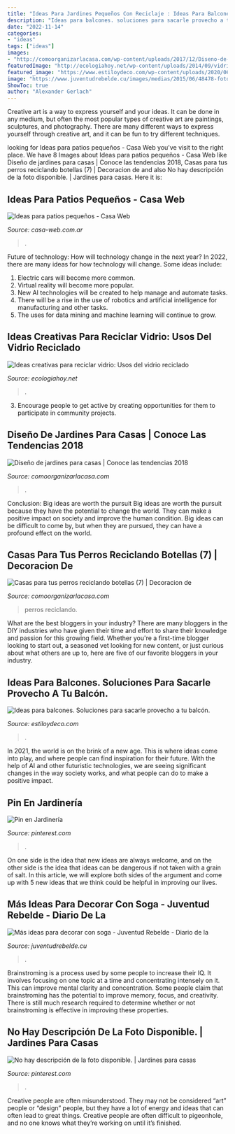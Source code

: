 ```yaml
---
title: "Ideas Para Jardines Pequeños Con Reciclaje : Ideas Para Balcones. Soluciones Para Sacarle Provecho A Tu Balcón."
description: "Ideas para balcones. soluciones para sacarle provecho a tu balcón."
date: "2022-11-14"
categories:
- "ideas"
tags: ["ideas"]
images:
- "http://comoorganizarlacasa.com/wp-content/uploads/2017/12/Diseno-de-jardines-pequeños-5.jpg"
featuredImage: "http://ecologiahoy.net/wp-content/uploads/2014/09/vidrioincreibles-ideas-creativas-para-reciclar-botellas-de-vidrio-17.jpg"
featured_image: "https://www.estiloydeco.com/wp-content/uploads/2020/06/ideas-para-balcones-5.jpg"
image: "https://www.juventudrebelde.cu/images/medias/2015/06/48478-fotografia-g.jpg"
ShowToc: true
author: "Alexander Gerlach"
---
```



Creative art is a way to express yourself and your ideas. It can be done in any medium, but often the most popular types of creative art are paintings, sculptures, and photography. There are many different ways to express yourself through creative art, and it can be fun to try different techniques.

	

		
looking for Ideas para patios pequeños - Casa Web you've visit to the right place. We have 8 Images about Ideas para patios pequeños - Casa Web like Diseño de jardines para casas | Conoce las tendencias 2018, Casas para tus perros reciclando botellas (7) | Decoracion de and also No hay descripción de la foto disponible. | Jardines para casas. Here it is:
		
    
## Ideas Para Patios Pequeños - Casa Web

<img loading=lazy src="https://casa-web.com.ar/wp-content/uploads/2020/05/Patio-pequeño-moderno-minimalista-sin-cesped-494x600.jpg" onerror="this.onerror=null;this.src='https://tse1.mm.bing.net/th?id=OIP.KsV51v_HaH1-xA-0EJ7bRAHaI_&amp;pid=15.1';" alt="Ideas para patios pequeños - Casa Web">

_Source: casa-web.com.ar_

>. 

	

Future of technology: How will technology change in the next year?
In 2022, there are many ideas for how technology will change. Some ideas include:
1. Electric cars will become more common.
2. Virtual reality will become more popular. 
3. New AI technologies will be created to help manage and automate tasks. 
4. There will be a rise in the use of robotics and artificial intelligence for manufacturing and other tasks. 
5. The uses for data mining and machine learning will continue to grow.

    
## Ideas Creativas Para Reciclar Vidrio: Usos Del Vidrio Reciclado

<img loading=lazy src="http://ecologiahoy.net/wp-content/uploads/2014/09/vidrioincreibles-ideas-creativas-para-reciclar-botellas-de-vidrio-17.jpg" onerror="this.onerror=null;this.src='https://tse1.mm.bing.net/th?id=OIP.xhefbkt9Ow-h6ga068HWqwHaLI&amp;pid=15.1';" alt="Ideas creativas para reciclar vidrio: Usos del vidrio reciclado">

_Source: ecologiahoy.net_

>. 

	

3. Encourage people to get active by creating opportunities for them to participate in community projects. 

    
## Diseño De Jardines Para Casas | Conoce Las Tendencias 2018

<img loading=lazy src="http://comoorganizarlacasa.com/wp-content/uploads/2017/12/Diseno-de-jardines-pequeños-5.jpg" onerror="this.onerror=null;this.src='https://tse4.mm.bing.net/th?id=OIP.M_MAvJXzEc8ZFONSI_5i-gHaJ4&amp;pid=15.1';" alt="Diseño de jardines para casas | Conoce las tendencias 2018">

_Source: comoorganizarlacasa.com_

>. 

	

Conclusion: Big ideas are worth the pursuit
Big ideas are worth the pursuit because they have the potential to change the world. They can make a positive impact on society and improve the human condition. Big ideas can be difficult to come by, but when they are pursued, they can have a profound effect on the world.

    
## Casas Para Tus Perros Reciclando Botellas (7) | Decoracion De

<img loading=lazy src="http://comoorganizarlacasa.com/wp-content/uploads/2016/06/Casas-para-tus-perros-reciclando-botellas-7.jpg" onerror="this.onerror=null;this.src='https://tse4.mm.bing.net/th?id=OIP.zkM6V-B3H6YpUQu9rBaJBwHaJ4&amp;pid=15.1';" alt="Casas para tus perros reciclando botellas (7) | Decoracion de">

_Source: comoorganizarlacasa.com_

>perros reciclando. 

	

What are the best bloggers in your industry?
There are many bloggers in the DIY industries who have given their time and effort to share their knowledge and passion for this growing field. Whether you're a first-time blogger looking to start out, a seasoned vet looking for new content, or just curious about what others are up to, here are five of our favorite bloggers in your industry.

    
## Ideas Para Balcones. Soluciones Para Sacarle Provecho A Tu Balcón.

<img loading=lazy src="https://www.estiloydeco.com/wp-content/uploads/2020/06/ideas-para-balcones-5.jpg" onerror="this.onerror=null;this.src='https://tse1.mm.bing.net/th?id=OIP.Gtn9lW3oMR9MLfPfplBYeAHaKq&amp;pid=15.1';" alt="Ideas para balcones. Soluciones para sacarle provecho a tu balcón.">

_Source: estiloydeco.com_

>. 

	

In 2021, the world is on the brink of a new age. This is where ideas come into play, and where people can find inspiration for their future. With the help of AI and other futuristic technologies, we are seeing significant changes in the way society works, and what people can do to make a positive impact.

    
## Pin En Jardinería

<img loading=lazy src="https://i.pinimg.com/736x/a7/44/77/a7447789251d4fbf1d51ecbe009a2a58.jpg" onerror="this.onerror=null;this.src='https://tse4.mm.bing.net/th?id=OIP.ptx9XM-en5v4JUt_BRF-iwHaLI&amp;pid=15.1';" alt="Pin en Jardinería">

_Source: pinterest.com_

>. 

	

On one side is the idea that new ideas are always welcome, and on the other side is the idea that ideas can be dangerous if not taken with a grain of salt. In this article, we will explore both sides of the argument and come up with 5 new ideas that we think could be helpful in improving our lives.

    
## Más Ideas Para Decorar Con Soga - Juventud Rebelde - Diario De La

<img loading=lazy src="https://www.juventudrebelde.cu/images/medias/2015/06/48478-fotografia-g.jpg" onerror="this.onerror=null;this.src='https://tse3.mm.bing.net/th?id=OIP.PWwTVMUBElODLeIEqSNAYQHaLH&amp;pid=15.1';" alt="Más ideas para decorar con soga - Juventud Rebelde - Diario de la">

_Source: juventudrebelde.cu_

>. 

	

Brainstroming is a process used by some people to increase their IQ. It involves focusing on one topic at a time and concentrating intensely on it. This can improve mental clarity and concentration. Some people claim that brainstroming has the potential to improve memory, focus, and creativity. There is still much research required to determine whether or not brainstroming is effective in improving these properties.

    
## No Hay Descripción De La Foto Disponible. | Jardines Para Casas

<img loading=lazy src="https://i.pinimg.com/736x/78/48/26/784826a4cc6fa7237370f0c177409310.jpg" onerror="this.onerror=null;this.src='https://tse2.mm.bing.net/th?id=OIP.HjhrEZ3FVT9OE0gKgSKs2gHaFd&amp;pid=15.1';" alt="No hay descripción de la foto disponible. | Jardines para casas">

_Source: pinterest.com_

>. 

	

Creative people are often misunderstood. They may not be considered “art” people or “design” people, but they have a lot of energy and ideas that can often lead to great things. Creative people are often difficult to pigeonhole, and no one knows what they’re working on until it’s finished.


